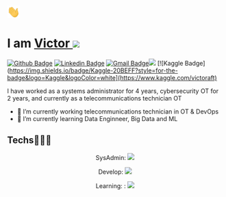 <img width="30px" margin="0px" src="https://raw.githubusercontent.com/ABSphreak/ABSphreak/master/gifs/Hi.gif">
<h1>I am <a href="https://github.com/Victor-AFT">Victor </a> <img height="30px" src="https://emojis.slackmojis.com/emojis/images/1531849430/4246/blob-sunglasses.gif?1531849430"></h1>
</h1>


[![Github Badge](http://img.shields.io/badge/-Github-black?style=flat-square&logo=github&link=https://github.com/Defcon27/)](https://github.com/Victor-AFT/) 
[![Linkedin Badge](https://img.shields.io/badge/-LinkedIn-blue?style=flat-square&logo=Linkedin&logoColor=white&link=https://www.linkedin.com/in/victor-fuentes-toledo/)](https://www.linkedin.com/in/victor-fuentes-toledo)
[![Gmail Badge](https://img.shields.io/badge/-Gmail-d14836?style=flat-square&logo=Gmail&logoColor=white&link=mailto:vfuentestoledo@gmail.com)](mailto:vfuentestoledo@gmail.com)![](https://komarev.com/ghpvc/?username=Victor-AFT&color=00a0a0&style=plastic)
[![Kaggle Badge](https://img.shields.io/badge/Kaggle-20BEFF?style=for-the-badge&logo=Kaggle&logoColor=white](https://www.kaggle.com/victoraft)

I have worked as a systems administrator for 4 years,  cybersecurity OT for 2 years, and currently as a telecommunications technician OT

- 🔭 I’m currently working telecommunications technician in OT & DevOps
- 🌱 I’m currently learning Data Enginneer, Big Data and ML
<!--
**Victor-AFT/Victor-AFT** is a ✨ _special_ ✨ repository because its `README.md` (this file) appears on your GitHub profile.
- 👯 I’m looking to collaborate on ...
- 🤔 I’m looking for help with ...
- 💬 Ask me about ...
- 📫 How to reach me: ...
- 😄 Pronouns: ...
- ⚡ Fun fact: ...
-->
<!--tech stack icons-->
<h2 >Techs👨🏻‍💻</h2>

<p align="center">
  SysAdmin:
  <a href="https://skillicons.dev">
    <img src="https://skillicons.dev/icons?i=bash,linux,kali,mind,ubuntu,debian,docker,raspberrypi,windows" />
  </a>
</p>
<p align="center">
  Develop:
  <a href="https://skillicons.dev">
    <img src="https://skillicons.dev/icons?i=anaconda,cpp,git,github,gitlab,mysql,py,qt,sqlite" />
  </a>
</p>
<p align="center">
  Learning: :
  <a href="https://skillicons.dev">
    <img src="https://skillicons.dev/icons?i=aws,azure,elasticsearch,kubernetes" />
  </a>
</p>




